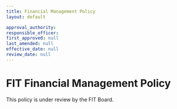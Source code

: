 ```yaml
---
title: Financial Management Policy
layout: default

approval_authority: 
responsible_officer: 
first_approved: null
last_amended: null
effective_date: null
review_date: null
---
```


# FIT Financial Management Policy

This policy is under review by the FIT Board.

